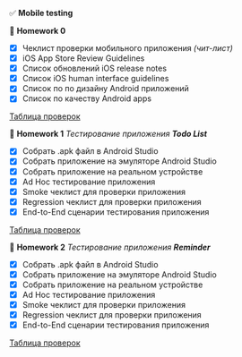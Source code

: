 :white_check_mark: __Mobile testing__

:pushpin: __Homework 0__
- [X] Чеклист проверки мобильного приложения *(чит-лист)*
- [X] iOS App Store Review Guidelines
- [X] Cписок обновлений iOS release notes
- [X] Список iOS human interface guidelines
- [X] Список по по дизайну Android приложений
- [X] Список по качеству Android apps

[Таблица проверок](https://docs.google.com/spreadsheets/d/124D3vySeW0v3HXVb_1VdYF2ARqrfxyv0JbuA-rCb884/edit?usp=sharing) 

:pushpin: __Homework 1__ *Тестирование приложения __Todo List__*

- [X] Собрать .apk файл в Android Studio
- [X] Собрать приложение на эмуляторе Android Studio
- [X] Собрать приложение на реальном устройстве
- [X] Ad Hoc тестирование приложения
- [X] Smoke чеклист для проверки приложения
- [X] Regression чеклист для проверки приложения
- [X] End-to-End сценарии тестирования приложения

[Таблица проверок](https://docs.google.com/spreadsheets/d/1F9quC_lmS_iCXQWvBoCPDZmobYcvGfSLvcmuJryH6jY/edit?usp=sharing)

:pushpin: __Homework 2__ *Тестирование приложения __Reminder__*

- [X] Собрать .apk файл в Android Studio
- [X] Собрать приложение на эмуляторе Android Studio
- [X] Собрать приложение на реальном устройстве
- [X] Ad Hoc тестирование приложения
- [X] Smoke чеклист для проверки приложения
- [X] Regression чеклист для проверки приложения
- [X] End-to-End сценарии тестирования приложения

[Таблица проверок](https://docs.google.com/spreadsheets/d/1xI4sJy-6HdESp2rUhDY0aEQlkWDf-g0bhnuKaZUoffQ/edit?usp=sharing)

